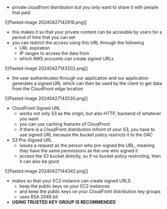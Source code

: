 - private cloudfront distribution but you only want to share it with people that paid

![[Pasted image 20240427142916.png]]
- this makes it so that your private content can be accesible by users for a period of time that you can set
- you can restrict the access using this URL through the following
	- URL expiration
	- IP ranges to access the data from
	- which AWS accounts can create signed URLs

![[Pasted image 20240427143202.png]]
- the user authenticates through our application and our application generates a signed URL which can then be used by the client to get data from the CloudFront edge location

![[Pasted image 20240427143530.png]]
- CloudFront Signed URL
	- works not only S3 as the origin, but also HTTP, backend of whatever you want
	- you can use caching features of CloudFront
	- if there is a CloudFront distribution Infront of your S3, you have to use signed URL because the bucket policy restricts it to the OAC 
- S3 Pre-Signed URL
	- issues a request as the person who pre-signed the URL, meaning they have the same permissions as the one who signed it
	- access the S3 bucket directly, so if no bucket policy restricting, then it can also be good

![[Pasted image 20240427144342.png]]
- makes so that your EC2 instance can create signed URLS
	- keep the public keys on your EC2 instances
	- and keep the public keys on your CloudFront distribution key groups
	- uses RSA 2048 bit
- **USING TRUSTED KEY GROUP IS RECOMMENDED**